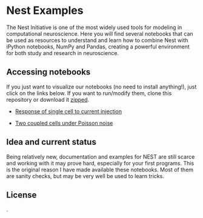Nest Examples
===========

The Nest Initiative is one of the most widely used tools for modeling
in computational neuroscience. Here you will find several notebooks
that can be used as resources to understand and learn how to combine Nest
with iPython notebooks, NumPy and Pandas, creating a powerful
environment for both study and research in neuroscience.

Accessing notebooks
-----

If you just want to visualize our notebooks (no need to install
anything!), just click on the links below. If you want to run/modify
them, clone this repository or download it
[zipped](https://github.com/neurobiofisica/NEST-Hands-On/archive/master.zip).

* [Response of single cell to current injection](http://nbviewer.ipython.org/github/neurobiofisica/NEST-Hands-On/blob/master/response_of_single_cell_to_current.ipynb)

* [Two coupled cells under Poisson noise](http://nbviewer.ipython.org/github/neurobiofisica/NEST-Hands-On/blob/master/two_cells_under_poisson_noise.ipynb)

Idea and current status
-----

Being relatively new, documentation and examples for NEST are still
scarce and working with it may prove hard, especially for your first
programs. This is the original reason I have made available these
notebooks. Most of them are sanity checks, but may be very well be
used to learn tricks.


License
-----

.
